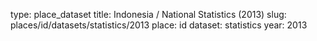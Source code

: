 type: place_dataset
title: Indonesia / National Statistics (2013)
slug: places/id/datasets/statistics/2013
place: id
dataset: statistics
year: 2013
